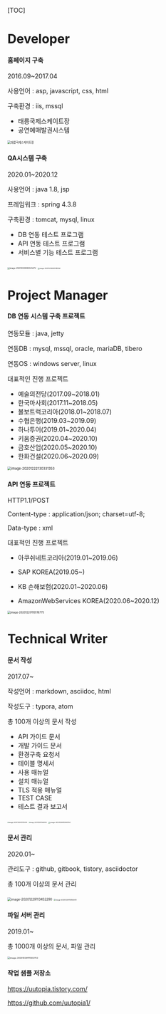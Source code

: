 [TOC]

# Developer



#### 홈페이지 구축

2016.09~2017.04

사용언어 : asp, javascript, css, html

구축환경 : iis, mssql

- 태릉국제스케이트장
- 공연예매발권시스템

<img src="C:\Users\user\Desktop\태릉국제스케이트장.png" alt="태릉국제스케이트장" style="zoom: 45%;" />



#### QA시스템 구축

2020.01~2020.12

사용언어 : java 1.8, jsp

프레임워크 : spring 4.3.8

구축환경 :  tomcat, mysql, linux

- DB 연동 테스트 프로그램
- API 연동 테스트 프로그램
- 서비스별 기능 테스트 프로그램

<img src="C:\Users\user\AppData\Roaming\Typora\typora-user-images\image-20201229093043472.png" alt="image-20201229093043472" style="zoom: 31%;" />

<img src="C:\Users\user\AppData\Roaming\Typora\typora-user-images\image-20201229093318356.png" alt="image-20201229093318356" style="zoom: 25%;" />







# Project Manager



#### DB 연동 시스템 구축 프로젝트

연동모듈 : java, jetty

연동DB : mysql, mssql, oracle, mariaDB, tibero

연동OS : windows server, linux

대표적인 진행 프로젝트

- 예술의전당(2017.09~2018.01)
- 한국마사회(2017.11~2018.05)
- 볼보트럭코리아(2018.01~2018.07)
- 수협은행(2019.03~2019.09)
- 하나투어(2019.01~2020.04)
- 키움증권(2020.04~2020.10)
- 금호산업(2020.05~2020.10)
- 한화건설(2020.06~2020.09)

<img src="C:\Users\user\AppData\Roaming\Typora\typora-user-images\image-20201222130331353.png" alt="image-20201222130331353" style="zoom:53%;" />

#### API 연동 프로젝트

HTTP1.1/POST

Content-type : application/json; charset=utf-8;

Data-type : xml

대표적인 진행 프로젝트

- 아쿠쉬네트코리아(2019.01~2019.06)

- SAP KOREA(2019.05~)
- KB 손해보험(2020.01~2020.06)
- AmazonWebServices KOREA(2020.06~2020.12)

<img src="C:\Users\user\AppData\Roaming\Typora\typora-user-images\image-20201229110516775.png" alt="image-20201229110516775" style="zoom: 42%;" />







# Technical Writer



#### 문서 작성

2017.07~

작성언어 : markdown, asciidoc, html

작성도구 : typora, atom

총 100개 이상의 문서 작성

- API 가이드 문서
- 개발 가이드 문서
- 환경구축 요청서
- 테이블 명세서
- 사용 매뉴얼
- 설치 매뉴얼
- TLS 적용 매뉴얼
- TEST CASE
- 테스트 결과 보고서

<img src="C:\Users\user\AppData\Roaming\Typora\typora-user-images\image-20201229113115376.png" alt="image-20201229113115376" style="zoom:23%;" />

<img src="C:\Users\user\AppData\Roaming\Typora\typora-user-images\image-20201229112640952.png" alt="image-20201229112640952" style="zoom: 20%;" />

<img src="C:\Users\user\AppData\Roaming\Typora\typora-user-images\image-20201229112951704.png" alt="image-20201229112951704" style="zoom:25%;" />



#### 문서 관리

2020.01~

관리도구 : github, gitbook, tistory, asciidoctor

총 100개 이상의 문서 관리

<img src="C:\Users\user\AppData\Roaming\Typora\typora-user-images\image-20201229113452290.png" alt="image-20201229113452290" style="zoom: 50%;" />

<img src="C:\Users\user\AppData\Roaming\Typora\typora-user-images\image-20201229113804913.png" alt="image-20201229113804913" style="zoom:26%;" />



#### 파일 서버 관리

2019.01~

총 1000개 이상의 문서, 파일 관리

<img src="C:\Users\user\AppData\Roaming\Typora\typora-user-images\image-20201229111302732.png" alt="image-20201229111302732" style="zoom:35%;" />



#### 작업 샘플 저장소

https://uutopia.tistory.com/

https://github.com/uutopia1/



